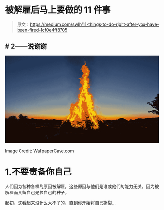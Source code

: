 # 被解雇后马上要做的 11 件事

> 原文：<https://medium.com/swlh/11-things-to-do-right-after-you-have-been-fired-1cf0e4ff8705>

## # 2——说谢谢

![](img/8aa29b37489f924bbb79c943ce0a45bd.png)

Image Credit: WallpaperCave.com

# 1.不要责备你自己

人们因为各种各样的原因被解雇，这些原因与他们是谁或他们的能力无关。因为被解雇而责备自己是恨自己的种子。

起初，这看起来没什么大不了的，直到你开始将自己撕裂…